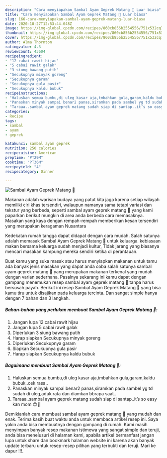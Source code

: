 ```yaml
---
description: "Cara menyiapakan Sambal Ayam Geprek Matang 🤤 Luar biasa"
title: "Cara menyiapakan Sambal Ayam Geprek Matang 🤤 Luar biasa"
slug: 166-cara-menyiapakan-sambal-ayam-geprek-matang-luar-biasa
date: 2020-10-27T12:53:44.048Z
image: https://img-global.cpcdn.com/recipes/860cb856b2554556/751x532cq70/sambal-ayam-geprek-matang-🤤-foto-resep-utama.jpg
thumbnail: https://img-global.cpcdn.com/recipes/860cb856b2554556/751x532cq70/sambal-ayam-geprek-matang-🤤-foto-resep-utama.jpg
cover: https://img-global.cpcdn.com/recipes/860cb856b2554556/751x532cq70/sambal-ayam-geprek-matang-🤤-foto-resep-utama.jpg
author: Alma Thornton
ratingvalue: 4.3
reviewcount: 43604
recipeingredient:
- "12 cabai rawit hijau"
- "5 cabai rawit galak"
- "3 siung bawang putih"
- "Secukupnya minyak goreng"
- "Secukupnya garam"
- "Secukupnya gula pasir"
- "Secukupnya kaldu bubuk"
recipeinstructions:
- "Haluskan semua bumbu,di uleg kasar aja,tmbahkan gula,garam,kaldu bubuk..cek rasa.."
- "Panaskan minyak sampai benar2 panas,siramkan pada sambel yg td sudah di uleg,aduk rata dan diamkan bbrapa saat.."
- "Taraaa..sambal ayam geprek matang sudah siap di santap..it’s so easy kan mom 😊🤤"
categories:
- Recipe
tags:
- sambal
- ayam
- geprek

katakunci: sambal ayam geprek 
nutrition: 250 calories
recipecuisine: American
preptime: "PT29M"
cooktime: "PT36M"
recipeyield: "4"
recipecategory: Dinner

---
```



![Sambal Ayam Geprek Matang 🤤](https://img-global.cpcdn.com/recipes/860cb856b2554556/751x532cq70/sambal-ayam-geprek-matang-🤤-foto-resep-utama.jpg)

Makanan adalah warisan budaya yang patut kita jaga karena setiap wilayah memiliki ciri khas tersendiri, walaupun namanya sama tetapi variasi dan tekstur yang berbeda, seperti sambal ayam geprek matang 🤤 yang kami paparkan berikut mungkin di area anda berbeda cara memasaknya. Masakan yang kaya dengan rempah-rempah memberikan kesan tersendiri yang merupakan keragaman Nusantara



Kedekatan rumah tangga dapat didapat dengan cara mudah. Salah satunya adalah memasak Sambal Ayam Geprek Matang 🤤 untuk keluarga. kebiasaan makan bersama keluarga sudah menjadi kultur, Tidak jarang yang biasanya mencari masakan kampung mereka sendiri ketika di perantauan.

Buat kamu yang suka masak atau harus menyiapkan makanan untuk tamu ada banyak jenis masakan yang dapat anda coba salah satunya sambal ayam geprek matang 🤤 yang merupakan makanan terkenal yang mudah dengan varian sederhana. Pasalnya sekarang ini kamu dapat dengan gampang menemukan resep sambal ayam geprek matang 🤤 tanpa harus bersusah payah.
Berikut ini resep Sambal Ayam Geprek Matang 🤤 yang bisa kamu tiru untuk disajikan pada keluarga tercinta. Dan sangat simple hanya dengan 7 bahan dan 3 langkah.


<!--inarticleads1-->

##### Bahan-bahan yang perlukan membuat Sambal Ayam Geprek Matang 🤤:

1. Jangan lupa 12 cabai rawit hijau
1. Jangan lupa 5 cabai rawit galak
1. Diperlukan 3 siung bawang putih
1. Harap siapkan Secukupnya minyak goreng
1. Diperlukan Secukupnya garam
1. Siapkan Secukupnya gula pasir
1. Harap siapkan Secukupnya kaldu bubuk




<!--inarticleads2-->

##### Bagaimana membuat  Sambal Ayam Geprek Matang 🤤:

1. Haluskan semua bumbu,di uleg kasar aja,tmbahkan gula,garam,kaldu bubuk..cek rasa..
1. Panaskan minyak sampai benar2 panas,siramkan pada sambel yg td sudah di uleg,aduk rata dan diamkan bbrapa saat..
1. Taraaa..sambal ayam geprek matang sudah siap di santap..it’s so easy kan mom 😊🤤




Demikianlah cara membuat sambal ayam geprek matang 🤤 yang mudah dan enak. Terima kasih buat waktu anda untuk membaca artikel resep ini. Saya yakin anda bisa membuatnya dengan gampang di rumah. Kami masih menyimpan banyak resep makanan istimewa yang sangat simple dan teruji, anda bisa menelusuri di halaman kami, apabila artikel bermanfaat jangan lupa untuk share dan bookmark halaman website ini karena akan banyak update terbaru untuk resep-resep pilihan yang terbukti dan teruji. Mari ke dapur !!!. 
